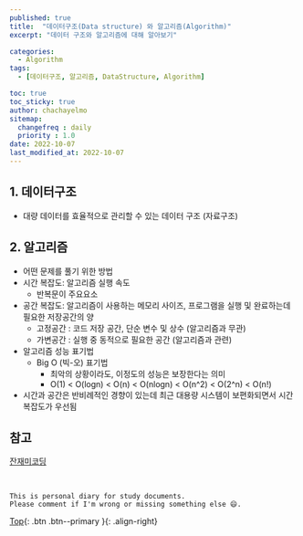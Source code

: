 ```yaml
---
published: true
title:  "데이터구조(Data structure) 와 알고리즘(Algorithm)"
excerpt: "데이터 구조와 알고리즘에 대해 알아보기"

categories:
  - Algorithm
tags:
  - [데이터구조, 알고리즘, DataStructure, Algorithm]

toc: true
toc_sticky: true
author: chachayelmo
sitemap:
  changefreq : daily
  priority : 1.0
date: 2022-10-07
last_modified_at: 2022-10-07
---
```


## 1. 데이터구조

- 대량 데이터를 효율적으로 관리할 수 있는 데이터 구조 (자료구조)

## 2. 알고리즘

- 어떤 문제를 풀기 위한 방법
- 시간 복잡도: 알고리즘 실행 속도
  - 반복문이 주요요소
- 공간 복잡도: 알고리즘이 사용하는 메모리 사이즈, 프로그램을 실행 및 완료하는데 필요한 저장공간의 양
  - 고정공간 : 코드 저장 공간, 단순 변수 및 상수 (알고리즘과 무관)
  - 가변공간 : 실행 중 동적으로 필요한 공간 (알고리즘과 관련)
- 알고리즘 성능 표기법
  - Big O (빅-오) 표기법
    - 최악의 상황이라도, 이정도의 성능은 보장한다는 의미
    - O(1) < O(logn) < O(n) < O(nlogn) < O(n^2) < O(2^n) < O(n!)
- 시간과 공간은 반비례적인 경향이 있는데 최근 대용량 시스템이 보편화되면서 시간복잡도가 우선됨

## 참고
[잔재미코딩](https://www.fun-coding.org/DS&AL1-2.html)


<br>

    This is personal diary for study documents.
    Please comment if I'm wrong or missing something else 😄. 

[Top](#){: .btn .btn--primary }{: .align-right}